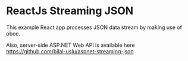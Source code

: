 # ReactJs Streaming JSON

This example React app processes JSON data stream by making use of oboe.

Also, server-side ASP.NET Web API is available here https://github.com/bilal-uslu/aspnet-streaming-json
